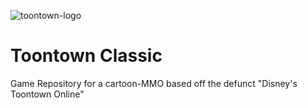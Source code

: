 ![toontown-logo](https://user-images.githubusercontent.com/25042634/60686124-08f2c180-9e75-11e9-8ea9-eabb6171b452.png)
# Toontown Classic

Game Repository for a cartoon-MMO based off the defunct "Disney's Toontown Online"